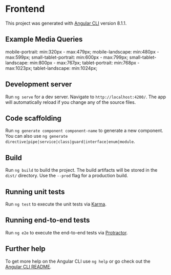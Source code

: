 # Frontend

This project was generated with [Angular CLI](https://github.com/angular/angular-cli) version 8.1.1.

## Example Media Queries

mobile-portrait: min:320px - max:479px;
mobile-landscape: min:480px - max:599px;
small-tablet-portrait: min:600px - max:799px;
small-tablet-landscape: min:800px - max:767px;
tablet-portrait: min:768px - max:1023px;
tablet-landscape: min:1024px;

## Development server

Run `ng serve` for a dev server. Navigate to `http://localhost:4200/`. The app will automatically reload if you change any of the source files.

## Code scaffolding

Run `ng generate component component-name` to generate a new component. You can also use `ng generate directive|pipe|service|class|guard|interface|enum|module`.

## Build
  
Run `ng build` to build the project. The build artifacts will be stored in the `dist/` directory. Use the `--prod` flag for a production build.

## Running unit tests

Run `ng test` to execute the unit tests via [Karma](https://karma-runner.github.io).

## Running end-to-end tests

Run `ng e2e` to execute the end-to-end tests via [Protractor](http://www.protractortest.org/).

## Further help

To get more help on the Angular CLI use `ng help` or go check out the [Angular CLI README](https://github.com/angular/angular-cli/blob/master/README.md).
